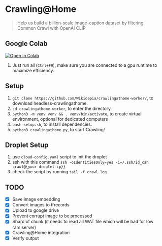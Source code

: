 # Crawling@Home

> Help us build a billion-scale image-caption dataset by filtering Common Crawl with OpenAI CLIP

## Google Colab
[![Open In Colab](https://colab.research.google.com/assets/colab-badge.svg)](https://colab.research.google.com/github/ARKseal/crawlingathome-worker/blob/master/colab-gpu.ipynb)

1. Just run all (`Ctrl+F9`), make sure you are connected to a gpu runtime to maximize efficiency.

## Setup
1. `git clone https://github.com/Wikidepia/crawlingathome-worker/`, to download headless-crawlingathome.
2. `cd crawlingathome-worker`, to enter the directory.
3. `python3 -m venv venv && . venv/bin/activate`, to create virtual environment, optional for dedicated computers
4. `bash setup.sh`, to install dependencies.
5. `python3 crawlingathome.py`, to start Crawling!

## Droplet Setup
1. use `cloud-config.yaml` script to init the droplet
2. ssh with this command `ssh -oIdentitiesOnly=yes -i~/.ssh/id_cah crawl@{your-droplet-ip}}`
3. check the script by running `tail -f crawl.log`

## TODO
- [x] Save image embedding 
- [x] Convert images to tfrecords
- [x] Upload to google drive
- [x] Prevent corrupt image to be processed
- [x] Shard of chunk (it needs to read all WAT file which will be bad for low ram server)
- [x] Crawling@Home integration
- [x] Verify output
